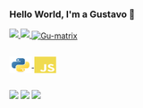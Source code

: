 ### Hello World, I'm a Gustavo 👋

 <div>
  <a href="https://github.com/GuBenez">
  <img height="180em" src="https://github-readme-stats.vercel.app/api?username=GuBenez&show_icons=true&theme=blue-green&include_all_commits=true&count_private=true"/>
  <img height="130em" src="https://github-readme-stats.vercel.app/api/top-langs/?username=GuBenez&layout=compact&langs_count=7&theme=blue-green"/>
  <img align="center" alt="Gu-matrix" src="https://media2.giphy.com/media/l9o68tABGK6k0/200.gif?cid=95b27944b1a277de696a5a0e91d70e4a156d92db32df160c&rid=200.gif&ct=g">

##

<img align="center" alt="Gu-Python" height="30" width="40" src="https://raw.githubusercontent.com/devicons/devicon/master/icons/python/python-original.svg">
<img align="center" alt="Gu-Js" height="30" width="40" src="https://raw.githubusercontent.com/devicons/devicon/master/icons/javascript/javascript-plain.svg">

##

 <a href="https://instagram.com/gustavo.benez" target="_blank"><img src="https://img.shields.io/badge/-Instagram-%23E4405F?style=for-the-badge&logo=instagram&logoColor=white" target="_blank"></a>
 <a href="https://discord.gg/Gu_3_ba#9874" target="_blank"><img src="https://img.shields.io/badge/Discord-7289DA?style=for-the-badge&logo=discord&logoColor=white" target="_blank"></a> 
 <a href="https://www.linkedin.com/in/gustavo-bueno-787333158/" target="_blank"><img src="https://img.shields.io/badge/-LinkedIn-%230077B5?style=for-the-badge&logo=linkedin&logoColor=white" target="_blank"></a> 

##
